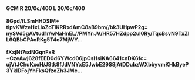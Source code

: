 #### GCM R 20/0c/400 L 20/0c/400
**8Gpd/fLSmHHDSlM+**<br/>**tIpvKWzeHxLloZoTIKRRxdAmC8aB9bm//bk3UHpwP2g=**<br/>**nySVd5gAVtud1r/wNaHnEL//PMYnJV/HR57HZdpp2ul0Ry/TqcBsvN9TxZIL6QBbCPAoRKg5T4o7MjWY...**<br/><br/>
**fXxjNt7sdNGqnFxR**<br/>**+CzeAwj628fEED0d6YWcd06jpCsHsiKA6641cnDK6fc=**<br/>**ujVtJChuKxoH/J8tk8fJdVNYxE5JwbE29S8jAtDDubzWXbbyvmKHkByeP3YklDFojYhFksQfzoZh3JMc...**